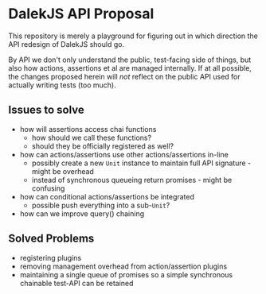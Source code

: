 # DalekJS API Proposal #

This repository is merely a playground for figuring out in which direction the API redesign of DalekJS should go.

By API we don't only understand the public, test-facing side of things, but also how actions, assertions et al are managed internally. If at all possible, the changes proposed herein will *not* reflect on the public API used for actually writing tests (too much).


## Issues to solve ##

* how will assertions access chai functions
  * how should we call these functions?
  * should they be officially registered as well?
* how can actions/assertions use other actions/assertions in-line
  * possibly create a new `Unit` instance to maintain full API signature - might be overhead
  * instead of synchronous queueing return promises - might be confusing
* how can conditional actions/assertions be integrated
  * possible push everything into a sub-`Unit`?
* how can we improve query() chaining


## Solved Problems ##

* registering plugins
* removing management overhead from action/assertion plugins
* maintaining a single queue of promises so a simple synchronous chainable test-API can be retained

